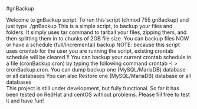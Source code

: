 #gnBackup

Welcome to gnBackup script.
To  run  this  script (chmod 755  gnBackup) and just type  ./gnBackup
This  is  a  simple  script,  to  backup  your  files and folders. It 
simply uses tar command to tarball your files, zipping them, and then
splitting  them   in   to    chunks    of  2GB   file  size.  You can
backup  files  NOW  or  have  a  schedule  (full/incremental)  backup 
NOTE: because this  script  uses crontab for the user you are running
the script,  existing  crontab  schedule  will  be cleared !! You can
backup your current crontab schedule in a file (cronBackup.cron) by 
typing the following command crontab -l > cronBackup.cron. 
You can dump  backup  one (MySQL/MariaDB)  database or  all databases
You can also Restore  one (MySQL/MariaDB)  database or  all databases  
This  project  is  still   under   development, but fully functional.
So far it has been  tested  on  RedHat  and  centOS without problems. 
Please fill free to test it and have fun!
